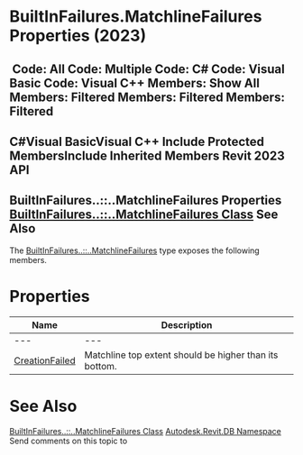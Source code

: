 # BuiltInFailures.MatchlineFailures Properties (2023)

﻿
 Code: All Code: Multiple Code: C# Code: Visual Basic Code: Visual C++  Members: Show All Members: Filtered Members: Filtered Members: Filtered   
---  
C#Visual BasicVisual C++
Include Protected MembersInclude Inherited Members
Revit 2023 API  
---  
BuiltInFailures..::..MatchlineFailures Properties  
[BuiltInFailures..::..MatchlineFailures Class](ab2c0054-0141-7327-f1eb-180d1ba68745.md "BuiltInFailures.MatchlineFailures Class") See Also  
---  
The [BuiltInFailures..::..MatchlineFailures](ab2c0054-0141-7327-f1eb-180d1ba68745.md "BuiltInFailures.MatchlineFailures Class") type exposes the following members.
# Properties
| Name | Description |
| --- | --- |
| --- | --- | --- |
| [CreationFailed](fbc36b17-8d42-96a3-4147-c8f361d82cf0.md "CreationFailed Property") | Matchline top extent should be higher than its bottom. |

# See Also
[BuiltInFailures..::..MatchlineFailures Class](ab2c0054-0141-7327-f1eb-180d1ba68745.md "BuiltInFailures.MatchlineFailures Class")
[Autodesk.Revit.DB Namespace](87546ba7-461b-c646-cbb1-2cb8f5bff8b2.md "Autodesk.Revit.DB Namespace")
Send comments on this topic to 